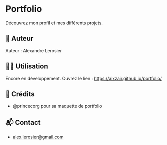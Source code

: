 #  Portfolio

Découvrez mon profil et mes différents projets.

## 👤 Auteur

Auteur : Alexandre Lerosier

## 👨‍💻 Utilisation

Encore en développement.
Ouvrez le lien : https://aixzair.github.io/portfolio/

## 🙏 Crédits

* @princecorg pour sa maquette de portfolio

## 📬 Contact

* alex.lerosier@gmail.com